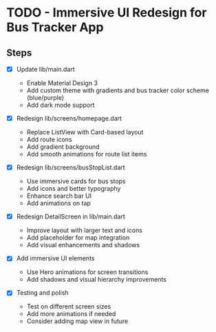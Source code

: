 # TODO - Immersive UI Redesign for Bus Tracker App

## Steps

- [x] Update lib/main.dart
  - Enable Material Design 3
  - Add custom theme with gradients and bus tracker color scheme (blue/purple)
  - Add dark mode support

- [x] Redesign lib/screens/homepage.dart
  - Replace ListView with Card-based layout
  - Add route icons
  - Add gradient background
  - Add smooth animations for route list items

- [x] Redesign lib/screens/busStopList.dart
  - Use immersive cards for bus stops
  - Add icons and better typography
  - Enhance search bar UI
  - Add animations on tap

- [x] Redesign DetailScreen in lib/main.dart
  - Improve layout with larger text and icons
  - Add placeholder for map integration
  - Add visual enhancements and shadows

- [x] Add immersive UI elements
  - Use Hero animations for screen transitions
  - Add shadows and visual hierarchy improvements

- [x] Testing and polish
  - Test on different screen sizes
  - Add more animations if needed
  - Consider adding map view in future
